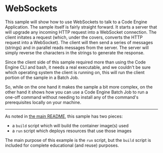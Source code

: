 # WebSockets

This sample will show how to use WebSockets to talk to a Code Engine
Application.  The sample itself is fairly straight forward. It starts a server
that will upgrade any incoming HTTP request into a WebSocket connection. The
client initates a request (which, under the covers, converts the
HTTP request into a WebSocket). The client will then send a series of
messages (strings) and in parallel reads messages from the server. The
server will simply reverse the characters in the strings to generate the
response.

Since the client side of this sample required more than using the Code Engine
CLI and bash, it needs a real executable, and we couldn't be sure which
operating system the client is running on, this will run the client portion of
the sample in a Batch Job.

So, while on the one hand it makes the sample a bit more complex, on the other
hand it shows how you can use a Code Engine Batch Job to run a one-off
command without needing to install any of the command's prerequisites
locally on your machine.

- - -

As noted in [the main README](../README.md), this sample has two pieces:

- a `build` script which will build the container image(s) used
- a `run` script which deploys resources that use those images

The main purpose of this example is the `run` script, but the `build`
script is included for complete educational (and reuse) purposes. 
